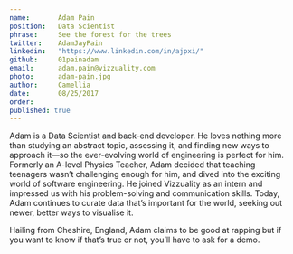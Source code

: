 ```yaml
---
name:       Adam Pain
position:   Data Scientist
phrase:     See the forest for the trees
twitter:    AdamJayPain
linkedin:   "https://www.linkedin.com/in/ajpxi/"
github:		01painadam
email:      adam.pain@vizzuality.com
photo:      adam-pain.jpg
author:     Camellia
date:       08/25/2017
order:      
published: true
---
```

Adam is a Data Scientist and back-end developer. He loves nothing more than studying an abstract topic, assessing it, and finding new ways to approach it—so the ever-evolving world of engineering is perfect for him. Formerly an A-level Physics Teacher, Adam decided that teaching teenagers wasn’t challenging enough for him, and dived into the exciting world of software engineering. He joined Vizzuality as an intern and impressed us with his problem-solving and communication skills. Today, Adam continues to curate data that’s important for the world, seeking out newer, better ways to visualise it.

Hailing from Cheshire, England, Adam claims to be good at rapping but if you want to know if that’s true or not, you’ll have to ask for a demo.  
